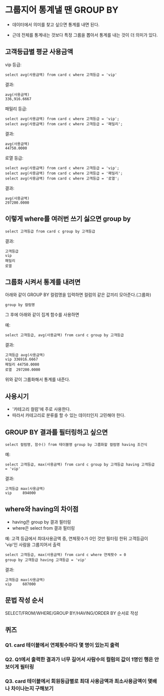 # 그룹지어 통계낼 땐 GROUP BY

- 데이터에서 의미를 찾고 싶으면 통계를 내면 된다.

- 근데 전체를 통계내는 것보다 특정 그룹을 뽑아서 통계를 내는 것이 더 의미가 있다.

## 고객등급별 평균 사용금액

vip 등급:

```
select avg(사용금액) from card c where 고객등급 = 'vip'
```

결과:

```
avg(사용금액)
336,916.6667
```

패밀리 등급:

```
select avg(사용금액) from card c where 고객등급 = 'vip';
select avg(사용금액) from card c where 고객등급 = '패밀리';
```

결과:

```
avg(사용금액)
44750.0000
```

로열 등급:

```
select avg(사용금액) from card c where 고객등급 = 'vip';
select avg(사용금액) from card c where 고객등급 = '패밀리';
select avg(사용금액) from card c where 고객등급 = '로열';
```

결과:

```
avg(사용금액)
297200.0000
```

## 이렇게 where를 여러번 쓰기 싫으면 group by

```
select 고객등급 from card c group by 고객등급
```

결과:

```
고객등급
vip
패밀리
로열
```

## 그룹화 시켜서 통계를 내려면

아래와 같이 GROUP BY 컬럼명을 입력하면 컬럼의 같은 값끼리 모아준다.(그룹화)

```
group by 컬럼명
```

그 후에 아래와 같이 집계 함수를 사용하면

예:

```
select 고객등급, avg(사용금액) from card c group by 고객등급
```

결과:

```
고객등급 avg(사용금액)
vip	336916.6667
패밀리	44750.0000
로열	297200.0000
```

위와 같이 그룹화해서 통계를 내준다.

## 사용시기

- '카테고리 컬럼'에 주로 사용한다.
- 따라서 카테고리로 분류를 할 수 있는 데이터인지 고민해야 한다.

## GROUP BY 결과를 필터링하고 싶으면

```
select 컬럼명, 함수() from 테이블명 group by 그룹화할 컬럼명 having 조건식
```

예:

```
select 고객등급, max(사용금액) from card c group by 고객등급 having 고객등급 = 'vip'
```

결과:

```
고객등급 max(사용금액)
vip	    894000
```

## where와 having의 차이점

- having은 group by 결과 필터링
- where은 select from 결과 필터링

예:
고객 등급에서 최대사용금액 중, 연체횟수가 0인 것만 필터링 한뒤
고객등급이 'vip'인 사람을 그룹지어서 출력

```
select 고객등급, max(사용금액) from card c where 연체횟수 = 0
group by 고객등급 having 고객등급 = 'vip'
```

결과:

```
고객등급 max(사용금액)
vip	    607000
```

## 문법 작성 순서

SELECT/FROM/WHERE/GROUP BY/HAVING/ORDER BY
순서로 작성

## 퀴즈

### Q1. card 테이블에서 연체횟수마다 몇 명이 있는지 출력

### Q2. Q1에서 출력한 결과가 너무 길어서 사람수의 컬럼의 값이 1명인 행은 안보이게 필터링

### Q3. card 테이블에서 회원등급별로 최대 사용금액과 최소사용금액이 몇배나 차이나는지 구해보기
